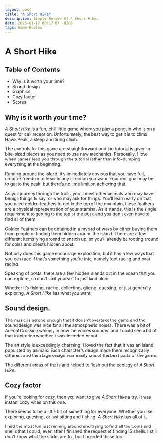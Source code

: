 ```yaml
---
layout: post
title: "A Short Hike"
description: Simple Review Of A Short Hike.
date: 2025-01-17 00:17:07 -0200
tags: Game-Review
---
```


# A Short Hike

## Table of Contents
* Why is it worth your time?
* Sound design
* Graphics
* Cozy factor
* Scores

## Why is it worth your time?

_A Short Hike_ is a fun, chill little game where you play a penguin who is on a quest for cell reception. Unfortunately, the best way to get it is to climb Hawk Peak, a steep and tiring climb.  
  
The controls for this game are straightforward and the tutorial is given in bite-sized pieces as you need to use new mechanics. Personally, I love when games lead you through the tutorial rather than info-dumping everything at the beginning.  
  
Running around the island, it’s immediately obvious that you have full, creative freedom to head in any direction you want. Your end goal may be to get to the peak, but there’s no time limit on achieving that.  
  
As you journey through the trails, you’ll meet other animals who may have benign things to say, or who may ask for things. You’ll learn early on that you need golden feathers to get to the top of the mountain, these feathers are a physical representation of your stamina. As it stands, this is the single requirement to getting to the top of the peak and you don’t even have to find all of them.  
  
Golden Feathers can be obtained in a myriad of ways by either buying them from people or finding them hidden around the island. There are a few different items lying around to snatch up, so you’ll already be rooting around for coins and chests hidden about.  
  
Not only does this game encourage exploration, but it has a few ways that you can race if that’s something you’re into, namely foot racing and boat racing.  
  
Speaking of boats, there are a few hidden islands out in the ocean that you can explore, so don’t limit yourself to just land alone.  
  
Whether it’s fishing, racing, collecting, gliding, questing, or just generally exploring, _A Short Hike_ has what you want.


## Sound design.

The music is serene enough that it doesn’t overtake the game and the sound design was nice for all the atmospheric noises. There was a bit of _Animal Crossing_ whimsy in how the voices sounded and I could see a bit of that inspiration whether it was intended or not.  
  
The art style is exceedingly charming, I loved the fact that it was an island populated by animals. Each character’s design made them recognizably different and the stage design was easily one of the best parts of the game.  
  
The different areas of the island helped to flesh out the ecology of _A Short Hike_.

## Cozy factor

If you’re looking for cozy, then you want to give _A Short Hike_ a try. It was instant cozy vibes on this one.  
  
There seems to be a little bit of something for everyone. Whether you like exploring, questing, or just sitting and fishing, _A Short Hike_ has all of it.  
  
I had the most fun just running around and trying to find all the coins and shells that I could, even after I finished the request of finding 15 shells. I still don’t know what the sticks are for, but I hoarded those too.

